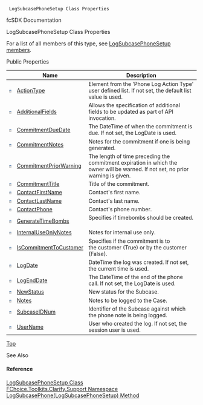 ﻿     LogSubcasePhoneSetup Class Properties                                                   

fcSDK Documentation

LogSubcasePhoneSetup Class Properties

For a list of all members of this type, see [LogSubcasePhoneSetup members](FChoice.Toolkits.Clarify~FChoice.Toolkits.Clarify.Support.LogSubcasePhoneSetup_members.md).

Public Properties

|   | Name | Description |
| --- | --- | --- |
| ![Public Property](dotnetimages/publicProperty.png) | [ActionType](FChoice.Toolkits.Clarify~FChoice.Toolkits.Clarify.Support.LogSubcasePhoneSetup~ActionType.md) | Element from the 'Phone Log Action Type' user defined list. If not set, the default list value is used.   |
| ![Public Property](dotnetimages/publicProperty.png) | [AdditionalFields](FChoice.Toolkits.Clarify~FChoice.Toolkits.Clarify.Support.LogSubcasePhoneSetup~AdditionalFields.md) | Allows the specification of additional fields to be updated as part of API invocation.   |
| ![Public Property](dotnetimages/publicProperty.png) | [CommitmentDueDate](FChoice.Toolkits.Clarify~FChoice.Toolkits.Clarify.Support.LogSubcasePhoneSetup~CommitmentDueDate.md) | The DateTime of when the commitment is due. If not set, the LogDate is used.   |
| ![Public Property](dotnetimages/publicProperty.png) | [CommitmentNotes](FChoice.Toolkits.Clarify~FChoice.Toolkits.Clarify.Support.LogSubcasePhoneSetup~CommitmentNotes.md) | Notes for the commitment if one is being generated.   |
| ![Public Property](dotnetimages/publicProperty.png) | [CommitmentPriorWarning](FChoice.Toolkits.Clarify~FChoice.Toolkits.Clarify.Support.LogSubcasePhoneSetup~CommitmentPriorWarning.md) | The length of time preceding the commitment expiration in which the owner will be warned. If not set, no prior warning is given.   |
| ![Public Property](dotnetimages/publicProperty.png) | [CommitmentTitle](FChoice.Toolkits.Clarify~FChoice.Toolkits.Clarify.Support.LogSubcasePhoneSetup~CommitmentTitle.md) | Title of the commitment.   |
| ![Public Property](dotnetimages/publicProperty.png) | [ContactFirstName](FChoice.Toolkits.Clarify~FChoice.Toolkits.Clarify.Support.LogSubcasePhoneSetup~ContactFirstName.md) | Contact's first name.   |
| ![Public Property](dotnetimages/publicProperty.png) | [ContactLastName](FChoice.Toolkits.Clarify~FChoice.Toolkits.Clarify.Support.LogSubcasePhoneSetup~ContactLastName.md) | Contact's last name.   |
| ![Public Property](dotnetimages/publicProperty.png) | [ContactPhone](FChoice.Toolkits.Clarify~FChoice.Toolkits.Clarify.Support.LogSubcasePhoneSetup~ContactPhone.md) | Contact's phone number.   |
| ![Public Property](dotnetimages/publicProperty.png) | [GenerateTimeBombs](FChoice.Toolkits.Clarify~FChoice.Toolkits.Clarify.Support.LogSubcasePhoneSetup~GenerateTimeBombs.md) | Specifies if timebombs should be created.   |
| ![Public Property](dotnetimages/publicProperty.png) | [InternalUseOnlyNotes](FChoice.Toolkits.Clarify~FChoice.Toolkits.Clarify.Support.LogSubcasePhoneSetup~InternalUseOnlyNotes.md) | Notes for internal use only.   |
| ![Public Property](dotnetimages/publicProperty.png) | [IsCommitmentToCustomer](FChoice.Toolkits.Clarify~FChoice.Toolkits.Clarify.Support.LogSubcasePhoneSetup~IsCommitmentToCustomer.md) | Specifies if the commitment is to the customer (True) or by the customer (False).   |
| ![Public Property](dotnetimages/publicProperty.png) | [LogDate](FChoice.Toolkits.Clarify~FChoice.Toolkits.Clarify.Support.LogSubcasePhoneSetup~LogDate.md) | DateTime the log was created. If not set, the current time is used.   |
| ![Public Property](dotnetimages/publicProperty.png) | [LogEndDate](FChoice.Toolkits.Clarify~FChoice.Toolkits.Clarify.Support.LogSubcasePhoneSetup~LogEndDate.md) | The DateTime of the end of the phone call. If not set, the LogDate is used.   |
| ![Public Property](dotnetimages/publicProperty.png) | [NewStatus](FChoice.Toolkits.Clarify~FChoice.Toolkits.Clarify.Support.LogSubcasePhoneSetup~NewStatus.md) | New status for the Subcase.   |
| ![Public Property](dotnetimages/publicProperty.png) | [Notes](FChoice.Toolkits.Clarify~FChoice.Toolkits.Clarify.Support.LogSubcasePhoneSetup~Notes.md) | Notes to be logged to the Case.   |
| ![Public Property](dotnetimages/publicProperty.png) | [SubcaseIDNum](FChoice.Toolkits.Clarify~FChoice.Toolkits.Clarify.Support.LogSubcasePhoneSetup~SubcaseIDNum.md) | Identifier of the Subcase against which the phone note is being logged.   |
| ![Public Property](dotnetimages/publicProperty.png) | [UserName](FChoice.Toolkits.Clarify~FChoice.Toolkits.Clarify.Support.LogSubcasePhoneSetup~UserName.md) | User who created the log. If not set, the session user is used.   |

[Top](#top)

See Also

#### Reference

[LogSubcasePhoneSetup Class](FChoice.Toolkits.Clarify~FChoice.Toolkits.Clarify.Support.LogSubcasePhoneSetup.md)  
[FChoice.Toolkits.Clarify.Support Namespace](FChoice.Toolkits.Clarify~FChoice.Toolkits.Clarify.Support_namespace.md)  
[LogSubcasePhone(LogSubcasePhoneSetup) Method](FChoice.Toolkits.Clarify~FChoice.Toolkits.Clarify.Support.SupportToolkit~LogSubcasePhone(LogSubcasePhoneSetup).md)